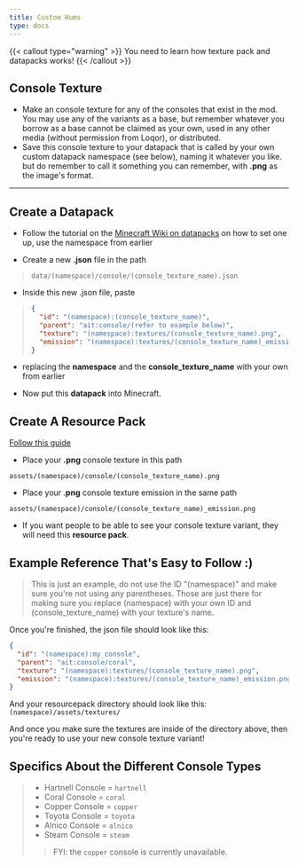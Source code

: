 ```yaml
---
title: Custom Hums
type: docs
---
```


{{< callout type="warning" >}}
  You need to learn how texture pack and datapacks works!
{{< /callout >}}

## Console Texture
- Make an console texture for any of the consoles that exist in the mod. You may use any of the variants as a base, but remember whatever you borrow as a base cannot be claimed as your own, used in any other media (without permission from Loqor), or distributed.
- Save this console texture to your datapack that is called by your own custom datapack namespace (see below), naming it whatever you like. but do remember to call it something you can remember, with **.png** as the image's format.

---

## Create a Datapack
- Follow the tutorial on the [Minecraft Wiki on datapacks](https://minecraft.wiki/w/Data_pack) on how to set one up, use the namespace from earlier

- Create a new **.json** file in the path

> `data/(namespace)/console/(console_texture_name).json`

- Inside this new .json file, paste

> ```json
> {
>   "id": "(namespace):(console_texture_name)",
>   "parent": "ait:console/(refer to example below)",
>   "texture": "(namespace):textures/(console_texture_name).png",
>   "emission": "(namespace):textures/(console_texture_name)_emission.png"
> }
> ```

- replacing the **namespace** and the **console_texture_name** with your own from earlier

- Now put this **datapack** into Minecraft.

## Create A Resource Pack
[Follow this guide](https://minecraft.wiki/w/Tutorials/Creating_a_resource_pack)

- Place your **.png** console texture in this path

`assets/(namespace)/console/(console_texture_name).png`

- Place your .**png** console texture emission in the same path

`assets/(namespace)/console/(console_texture_name)_emission.png`

- If you want people to be able to see your console texture variant, they will need this **resource pack**.

## Example Reference That's Easy to Follow :)
> This is just an example, do not use the ID "(namespace)" and make sure you're not using any parentheses. Those are just there for making sure you replace (namespace) with your own ID and (console_texture_name) with your texture's name.

Once you're finished, the json file should look like this:
```json
{
  "id": "(namespace):my_console",
  "parent": "ait:console/coral",
  "texture": "(namespace):textures/(console_texture_name).png",
  "emission": "(namespace):textures/(console_texture_name)_emission.png"
}
```
And your resourcepack directory should look like this:
```(namespace)/assets/textures/```

And once you make sure the textures are inside of the directory above, then you're ready to use your new console texture variant!

## Specifics About the Different Console Types
> - Hartnell Console = `hartnell`
> - Coral Console = `coral`
> - Copper Console = `copper`
> - Toyota Console = `toyota`
> - Alnico Console = `alnico`
> - Steam Console = `steam`
> > FYI: the `copper` console is currently unavailable.